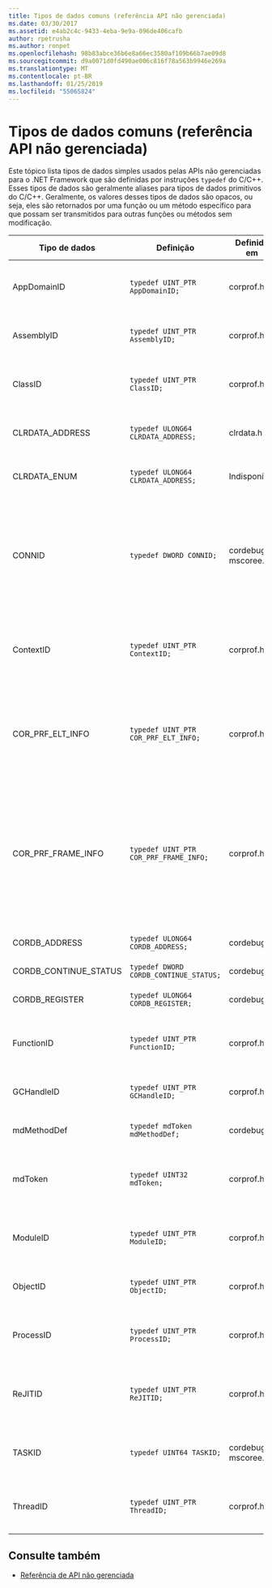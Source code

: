```yaml
---
title: Tipos de dados comuns (referência API não gerenciada)
ms.date: 03/30/2017
ms.assetid: e4ab2c4c-9433-4eba-9e9a-096de406cafb
author: rpetrusha
ms.author: ronpet
ms.openlocfilehash: 98b83abce36b6e8a66ec3580af109b66b7ae09d8
ms.sourcegitcommit: d9a0071d0fd490ae006c816f78a563b9946e269a
ms.translationtype: MT
ms.contentlocale: pt-BR
ms.lasthandoff: 01/25/2019
ms.locfileid: "55065824"
---
```

# <a name="common-data-types-unmanaged-api-reference"></a>Tipos de dados comuns (referência API não gerenciada)
Este tópico lista tipos de dados simples usados pelas APIs não gerenciadas para o .NET Framework que são definidas por instruções `typedef` do C/C++. Esses tipos de dados são geralmente aliases para tipos de dados primitivos do C/C++. Geralmente, os valores desses tipos de dados são opacos, ou seja, eles são retornados por uma função ou um método específico para que possam ser transmitidos para outras funções ou métodos sem modificação.  
  
|Tipo de dados|Definição|Definido em|Descrição|  
|---------------|----------------|----------------|-----------------|  
|AppDomainID|`typedef UINT_PTR AppDomainID;`|corprof.h|O identificador de um domínio de aplicativo.|  
|AssemblyID|`typedef UINT_PTR AssemblyID;`|corprof.h|O identificador de um assembly.|  
|ClassID|`typedef UINT_PTR ClassID;`|corprof.h|O identificador de uma classe gerenciada.|  
|CLRDATA_ADDRESS|`typedef ULONG64 CLRDATA_ADDRESS;`|clrdata.h|Um endereço de memória de 64 bits.|
|CLRDATA_ENUM|`typedef ULONG64 CLRDATA_ADDRESS;`|Indisponível|Um endereço de memória de 64 bits.|
|CONNID|`typedef DWORD CONNID;`|cordebug.h, mscoree.h|O identificador de conexão para um thread que está conectado a uma instância do Microsoft SQL Server.|  
|ContextID|`typedef UINT_PTR ContextID;`|corprof.h|O identificador do contexto associado a um thread gerenciado específico.|  
|COR_PRF_ELT_INFO|`typedef UINT_PTR COR_PRF_ELT_INFO;`|corprof.h|Um identificador opaco que representa informações sobre um registro de ativação específico.|  
|COR_PRF_FRAME_INFO|`typedef UINT_PTR COR_PRF_FRAME_INFO;`|corprof.h|Um identificador opaco que aponta para um registro de ativação. Ele é válido somente durante o retorno de chamada para o qual é transmitido.|  
|CORDB_ADDRESS|`typedef ULONG64 CORDB_ADDRESS;`|cordebug.h|Um endereço na memória.|  
|CORDB_CONTINUE_STATUS|`typedef DWORD CORDB_CONTINUE_STATUS;`|cordebug.h|O status de continuação.|  
|CORDB_REGISTER|`typedef ULONG64 CORDB_REGISTER;`|cordebug.h|O valor de um registro da CPU.|
|FunctionID|`typedef UINT_PTR FunctionID;`|corprof.h|O identificador de uma função ou um método.|  
|GCHandleID|`typedef UINT_PTR GCHandleID;`|corprof.h|Um identificador da coleta de lixo.|  
|mdMethodDef|`typedef mdToken mdMethodDef;`|cordebug.h|Um token de definição de método.|
|mdToken|`typedef UINT32 mdToken;`|corprof.h|Um token de metadados (uma linha em uma tabela de metadados).|  
|ModuleID|`typedef UINT_PTR ModuleID;`|corprof.h|O identificador de um módulo de assembly.|  
|ObjectID|`typedef UINT_PTR ObjectID;`|corprof.h|O identificador de um objeto.|  
|ProcessID|`typedef UINT_PTR ProcessID;`|corprof.h|O identificador de um processo gerenciado.|  
|ReJITID|`typedef UINT_PTR ReJITID;`|corprof.h|O identificador de uma função com compilação JIT.|  
|TASKID|`typedef UINT64 TASKID;`|cordebug.h, mscoree.h|O identificador de um [ICLRTask](../../../docs/framework/unmanaged-api/hosting/iclrtask-interface.md) instância.|  
|ThreadID|`typedef UINT_PTR ThreadID;`|corprof.h|O identificador de um thread gerenciado.|  
  
## <a name="see-also"></a>Consulte também
- [Referência de API não gerenciada](../../../docs/framework/unmanaged-api/index.md)

